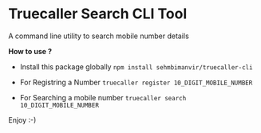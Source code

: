 # Truecaller Search CLI Tool
A command line utility to search mobile number details

**How to use ?**
* Install this package globally
```npm install sehmbimanvir/truecaller-cli```

* For Registring a Number
```truecaller register 10_DIGIT_MOBILE_NUMBER```

* For Searching a mobile number
```truecaller search 10_DIGIT_MOBILE_NUMBER```

Enjoy :-)